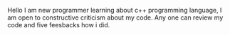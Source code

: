 Hello I am new programmer learning about c++ programming language, I am open to constructive criticism about my code. Any one can review my code and five feesbacks how i did.

